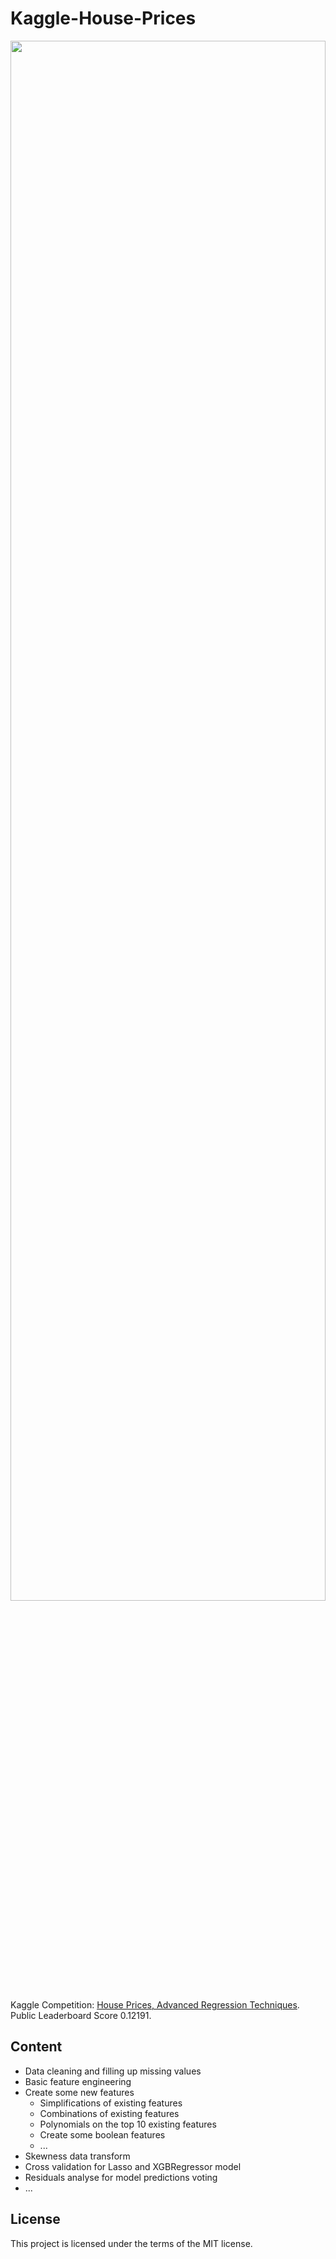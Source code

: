 # Kaggle-House-Prices
<center>
<img src="https://kaggle2.blob.core.windows.net/competitions/kaggle/5407/media/housesbanner.png" width=100% height=80%/>
</center>

Kaggle Competition: [House Prices, Advanced Regression Techniques](https://www.kaggle.com/c/house-prices-advanced-regression-techniques). Public Leaderboard Score 0.12191.

## Content
- Data cleaning and filling up missing values
- Basic feature engineering
- Create some new features
  - Simplifications of existing features
  - Combinations of existing features
  - Polynomials on the top 10 existing features
  - Create some boolean features
  - ...
- Skewness data transform
- Cross validation for Lasso and XGBRegressor model
- Residuals analyse for model predictions voting
- ...


## License
This project is licensed under the terms of the MIT license.

